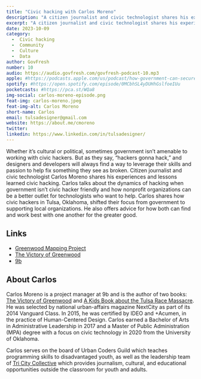 ```yaml
---
title: "Civic hacking with Carlos Moreno"
description: "A citizen journalist and civic technologist shares his experiences and lessons learned civic hacking."
excerpt: "A citizen journalist and civic technologist shares his experiences and lessons learned civic hacking."
date: 2023-10-09
category:
  -  Civic hacking
  -  Community
  -  Culture
  -  Data
author: GovFresh
number: 10
audio: https://audio.govfresh.com/govfresh-podcast-10.mp3
apple: #https://podcasts.apple.com/us/podcast/how-government-can-secure-us-in-the-internet-era/id1468169431?i=1000441311038
spotify: #https://open.spotify.com/episode/0MCbhSL4yDUHhGslfoeIUu
pocketcasts: #https://pca.st/WQa8
img-social: carlos-moreno-episode.png
feat-img: carlos-moreno.jpeg
feat-img-alt: Carlos Moreno
short-name: Carlos
email: tulsadesigner@gmail.com
website: https://about.me/cmoreno
twitter: 
linkedin: https://www.linkedin.com/in/tulsadesigner/
---
```


Whether it’s cultural or political, sometimes government isn’t amenable to working with civic hackers. But as they say, “hackers gonna hack,” and designers and developers will always find a way to leverage their skills and passion to help fix something they see as broken. Citizen journalist and civic technologist Carlos Moreno shares his experiences and lessons learned civic hacking. Carlos talks about the dynamics of hacking when government isn’t civic hacker friendly and how nonprofit organizations can be a better outlet for technologists who want to help. Carlos shares how civic hackers in Tulsa, Oklahoma, shifted their focus from government to supporting local organizations. He also offers advice for how both can find and work best with one another for the greater good.

## Links

* [Greenwood Mapping Project](https://thevictoryofgreenwood.com/mapping/?v=7516fd43adaa)
* [The Victory of Greenwood](https://thevictoryofgreenwood.com/?v=7516fd43adaa)
* [9b](https://www.9bcorp.com/)

## About Carlos

Carlos Moreno is a project manager at 9b and is the author of two books: [The Victory of Greenwood](https://thevictoryofgreenwood.com/?v=7516fd43adaa) and [A Kids Book about the Tulsa Race Massacre](https://akidsco.com/products/a-kids-book-about-the-tulsa-race-massacre). He was selected by national urban-affairs magazine NextCity as part of its 2014 Vanguard Class. In 2015, he was certified by IDEO and +Acumen, in the practice of Human-Centered Design. Carlos earned a Bachelor of Arts in Administrative Leadership in 2017 and a Master of Public Administration (MPA) degree with a focus on civic technology in 2020 from the University of Oklahoma.

Carlos serves on the board of Urban Coders Guild which teaches programming skills to disadvantaged youth, as well as the leadership team of [Tri City Collective](https://www.tricitycollective.com/) which provides journalism, cultural, and educational opportunities outside the classroom for youth and adults.
